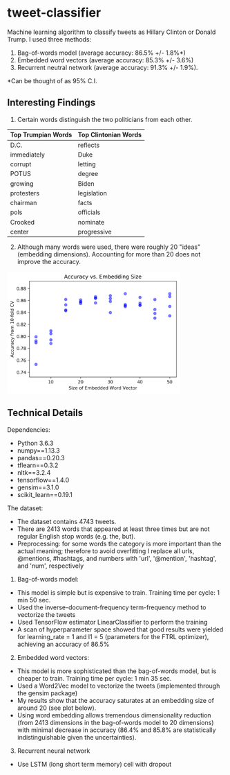# tweet-classifier
Machine learning algorithm to classify tweets as Hillary Clinton or Donald Trump. I used three methods:
1. Bag-of-words model (average accuracy: 86.5% +/- 1.8%*)
2. Embedded word vectors (average accuracy: 85.3% +/- 3.6%)
3. Recurrent neutral network (average accuracy: 91.3% +/- 1.9%).

*Can be thought of as 95% C.I.

<h2>Interesting Findings</h2>

1. Certain words distinguish the two politicians from each other.

| Top Trumpian Words  | Top Clintonian Words |
| ------------- | ------------- |
| D.C.  | reflects   |
| immediately  | Duke   |
| corrupt  | letting   |
| POTUS  | degree   |
| growing  | Biden  |
| protesters  | legislation  |
| chairman  | facts  |
| pols  | officials  |
| Crooked  | nominate  |
| center  | progressive  |

2. Although many words were used, there were roughly 20 "ideas" (embedding dimensions). Accounting for more than 20 does not improve the accuracy.

<img src="https://github.com/IvanChingLi/tweet-classifier/blob/master/BOW_embedding/embed_plot.png" width="400">

<h2>Technical Details</h2>


Dependencies:
- Python 3.6.3
- numpy==1.13.3
- pandas==0.20.3
- tflearn==0.3.2
- nltk==3.2.4
- tensorflow==1.4.0
- gensim==3.1.0
- scikit_learn==0.19.1

The dataset:
- The dataset contains 4743 tweets.
- There are 2413 words that appeared at least three times but are not regular English stop words (e.g. the, but).
- Preprocessing: for some words the category is more important than the actual meaning; therefore to avoid overfitting I replace all urls, @mentions, #hashtags, and numbers with 'url', '@mention', 'hashtag', and 'num', respectively

1. Bag-of-words model:
- This model is simple but is expensive to train. Training time per cycle: 1 min 50 sec.
- Used the inverse-document-frequency term-frequency method to vectorize the tweets
- Used TensorFlow estimator LinearClassifier to perform the training
- A scan of hyperparameter space showed that good results were yielded for learning_rate = 1 and l1 = 5 (parameters for the FTRL optimizer), achieving an accuracy of 86.5%

2. Embedded word vectors:
- This model is more sophisticated than the bag-of-words model, but is cheaper to train. Training time per cycle: 1 min 35 sec.
- Used a Word2Vec model to vectorize the tweets (implemented through the gensim package)
- My results show that the accuracy saturates at an embedding size of around 20 (see plot below).
- Using word embedding allows tremendous dimensionality reduction (from 2413 dimensions in the bag-of-words model to 20  dimensions) with minimal decrease in accuracy (86.4% and 85.8% are statistically indistinguishable given the uncertainties).


3. Recurrent neural network
- Use LSTM (long short term memory) cell with dropout

